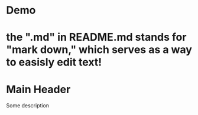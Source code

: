 # Demo
# the ".md" in README.md stands for "mark down," which serves as a way to easisly edit text!
# Main Header

Some description
